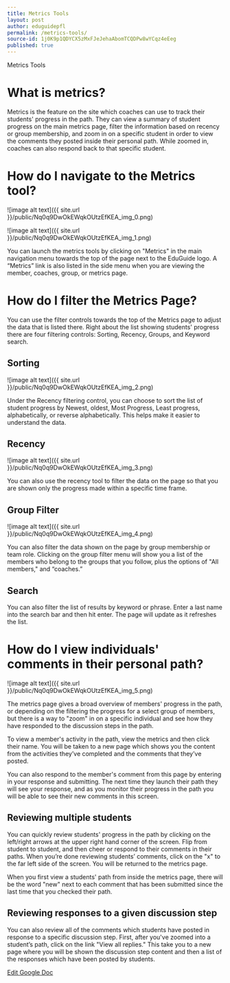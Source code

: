 ```yaml
---
title: Metrics Tools
layout: post
author: eduguidepfl
permalink: /metrics-tools/
source-id: 1j0K9p1QDYCX5zMxFJeJehaAbomTCQDPw8wYCqz4eEeg
published: true
---
```

Metrics Tools

# What is metrics?

Metrics is the feature on the site which coaches can use to track their students' progress in the path. They can view a summary of student progress on the main metrics page, filter the information based on recency or group membership, and zoom in on a specific student in order to view the comments they posted inside their personal path. While zoomed in, coaches can also respond back to that specific student.

# How do I navigate to the Metrics tool?

![image alt text]({{ site.url }}/public/Nq0q9DwOkEWqkOUtzEfKEA_img_0.png)

![image alt text]({{ site.url }}/public/Nq0q9DwOkEWqkOUtzEfKEA_img_1.png)

You can launch the metrics tools by clicking on "Metrics" in the main navigation menu towards the top of the page next to the EduGuide logo. A “Metrics” link is also listed in the side menu when you are viewing the member, coaches, group, or metrics page.

# How do I filter the Metrics Page?

You can use the filter controls towards the top of the Metrics page to adjust the data that is listed there. Right about the list showing students' progress there are four filtering controls: Sorting, Recency, Groups, and Keyword search.

## Sorting

![image alt text]({{ site.url }}/public/Nq0q9DwOkEWqkOUtzEfKEA_img_2.png)

Under the Recency filtering control, you can choose to sort the list of student progress by Newest, oldest, Most Progress, Least progress, alphabetically, or reverse alphabetically. This helps make it easier to understand the data.

## Recency

![image alt text]({{ site.url }}/public/Nq0q9DwOkEWqkOUtzEfKEA_img_3.png)

You can also use the recency tool to filter the data on the page so that you are shown only the progress made within a specific time frame.

## Group Filter

![image alt text]({{ site.url }}/public/Nq0q9DwOkEWqkOUtzEfKEA_img_4.png)

You can also filter the data shown on the page by group membership or team role. Clicking on the group filter menu will show you a list of the members who belong to the groups that you follow, plus the options of "All members," and “coaches.”

## Search

You can also filter the list of results by keyword or phrase. Enter a last name into the search bar and then hit enter. The page will update as it refreshes the list.

# How do I view individuals' comments in their personal path?

![image alt text]({{ site.url }}/public/Nq0q9DwOkEWqkOUtzEfKEA_img_5.png)

The metrics page gives a broad overview of members' progress in the path, or depending on the filtering the progress for a select group of members, but there is a way to "zoom" in on a specific individual and see how they have responded to the discussion steps in the path.

To view a member's activity in the path, view the metrics and then click their name. You will be taken to a new page which shows you the content from the activities they’ve completed and the comments that they’ve posted.

You can also respond to the member's comment from this page by entering in your response and submitting. The next time they launch their path they will see your response, and as you monitor their progress in the path you will be able to see their new comments in this screen.

## Reviewing multiple students

You can quickly review students' progress in the path by clicking on the left/right arrows at the upper right hand corner of the screen. Flip from student to student, and then cheer or respond to their comments in their paths. When you’re done reviewing students’ comments, click on the "x" to the far left side of the screen. You will be returned to the metrics page.

When you first view a students' path from inside the metrics page, there will be the word "new" next to each comment that has been submitted since the last time that you checked their path.

## Reviewing responses to a given discussion step

You can also review all of the comments which students have posted in response to a specific discussion step. First, after you've zoomed into a student’s path, click on the link "View all replies." This take you to a new page where you will be shown the discussion step content and then a list of the responses which have been posted by students.

[Edit Google Doc](https://docs.google.com/document/d/1j0K9p1QDYCX5zMxFJeJehaAbomTCQDPw8wYCqz4eEeg/edit?usp=sharing)

